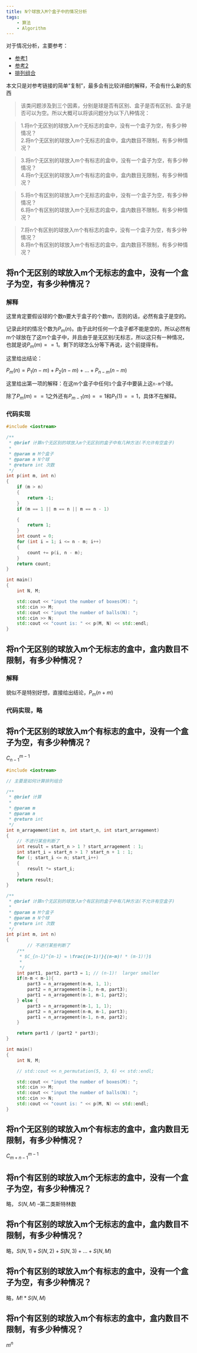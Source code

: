 ```yaml
---
title: N个球放入M个盒子中的情况分析
tags: 
    - 算法
    - Algorithm
---
```


对于情况分析，主要参考：

- [参考1](https://blog.csdn.net/u011244839/article/details/53443505)
- [参考2](https://blog.csdn.net/Jaster_wisdom/article/details/78506831)
- [排列组合](https://blog.csdn.net/l_0000/article/details/82560166)

本文只是对参考链接的简单“复制”，最多会有比较详细的解释，不会有什么新的东西
<!--more-->

>  该类问题涉及到三个因素，分别是球是否有区别、盒子是否有区别、盒子是否可以为空。所以大概可以将该问题分为以下八种情况：

>1.将n个无区别的球放入m个无标志的盒中，没有一个盒子为空，有多少种情况？  
>2.将n个无区别的球放入m个无标志的盒中，盒内数目不限制，有多少种情况？  

>3.将n个无区别的球放入m个有标志的盒中，没有一个盒子为空，有多少种情况？  
>4.将n个无区别的球放入m个有标志的盒中，盒内数目无限制，有多少种情况？  

>5.将n个有区别的球放入m个无标志的盒中，没有一个盒子为空，有多少种情况？  
>6.将n个有区别的球放入m个无标志的盒中，盒内数目不限制，有多少种情况？  

>7.将n个有区别的球放入m个有标志的盒中，没有一个盒子为空，有多少种情况？  
>8.将n个有区别的球放入m个有标志的盒中，盒内数目不限制，有多少种情况？  

## 将n个无区别的球放入m个无标志的盒中，没有一个盒子为空，有多少种情况？

### 解释

这里肯定要假设球的个数n要大于盒子的个数m，否则的话，必然有盒子是空的。

记录此时的情况个数为$P_{m}(n)$。由于此时任何一个盒子都不能是空的，所以必然有m个球放在了这m个盒子中，并且由于是无区别/无标志，所以这只有一种情况，也就是说$P_m(m)==1$。剩下的球怎么分等下再说，这个前提得有。

这里给出结论：

$P_m(n) = P_1(n-m) + P_2(n-m) + ... + P_{n-m}(n-m)$

这里给出第一项的解释：在这m个盒子中任何`1`个盒子中要装上这`n-m`个球。

除了$P_m(m)==1$之外还有$P_{m-1}(m)==1$和$P_1(1)==1$，具体不在解释。

### 代码实现

```cpp
#include <iostream>

/**
 * @brief 计算n个无区别的球放入m个无区别的盒子中有几种方法(不允许有空盒子)
 * 
 * @param m M个盒子
 * @param n N个球
 * @return int 次数
 */
int p(int m, int n)
{
    if (m > n)
    {
        return -1;
    }
    if (m == 1 || m == n || m == n - 1)

    {
        return 1;
    }
    int count = 0;
    for (int i = 1; i <= n - m; i++)
    {
        count += p(i, n - m);
    }
    return count;
}

int main()
{
    int N, M;

    std::cout << "input the number of boxes(M): ";
    std::cin >> M;
    std::cout << "input the number of balls(N): ";
    std::cin >> N;
    std::cout << "count is: " << p(M, N) << std::endl;
}
```


## 将n个无区别的球放入m个无标志的盒中，盒内数目不限制，有多少种情况？  

### 解释

貌似不是特别好想，直接给出结论，$P_{m}(n+m)$

### 代码实现，略

## 将n个无区别的球放入m个有标志的盒中，没有一个盒子为空，有多少种情况？  

$C_{n-1}^{m-1}$

```cpp
#include <iostream>

// 主要是如何计算排列组合

/**
 * @brief 计算
 * 
 * @param m 
 * @param n 
 * @return int 
 */
int n_arragement(int n, int start_n, int start_arragement)
{
    // 不进行某些判断了
    int result = start_n > 1 ? start_arragement : 1;
    int start_i = start_n > 1 ? start_n + 1 : 1;
    for (; start_i <= n; start_i++)
    {
        result *= start_i;
    }
    return result;
}

/**
 * @brief 计算n个无区别的球放入m个有区别的盒子中有几种方法(不允许有空盒子)
 * 
 * @param m M个盒子
 * @param n N个球
 * @return int 次数
 */
int p(int m, int n)
{
        // 不进行某些判断了
    /**
     * $C_{n-1}^{m-1} = \frac{(n-1)!}{(n-m)! * (m-1)!}$
     * 
     */
    int part1, part2, part3 = 1; // (n-1)!  larger smaller
    if(n-m < m-1){
        part3 = n_arragement(n-m, 1, 1);
        part2 = n_arragement(m-1, n-m, part3);
        part1 = n_arragement(n-1, m-1, part2);
    } else {
        part3 = n_arragement(m-1, 1, 1);
        part2 = n_arragement(n-m, m-1, part3);
        part1 = n_arragement(n-1, n-m, part2);
    }

    return part1 / (part2 * part3);
}

int main()
{
    int N, M;

    // std::cout << n_permutation(5, 3, 6) << std::endl;

    std::cout << "input the number of boxes(M): ";
    std::cin >> M;
    std::cout << "input the number of balls(N): ";
    std::cin >> N;
    std::cout << "count is: " << p(M, N) << std::endl;
}
```

## 将n个无区别的球放入m个有标志的盒中，盒内数目无限制，有多少种情况？  

$C_{m+n-1}^{m-1}$


## 将n个有区别的球放入m个无标志的盒中，没有一个盒子为空，有多少种情况？

略， $S(N, M)$ –第二类斯特林数

## 将n个有区别的球放入m个无标志的盒中，盒内数目不限制，有多少种情况？  

略，$S(N, 1) + S(N, 2) + S(N, 3) + … + S(N, M)$

## 将n个有区别的球放入m个有标志的盒中，没有一个盒子为空，有多少种情况？

略，$M! * S(N, M)$

## 将n个有区别的球放入m个有标志的盒中，盒内数目不限制，有多少种情况？ 

$m^n$
